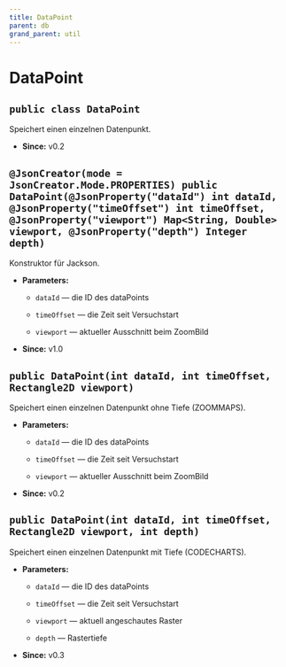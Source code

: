 ```yaml
---
title: DataPoint
parent: db
grand_parent: util
---
```


# DataPoint


## `public class DataPoint`

Speichert einen einzelnen Datenpunkt.

 * **Since:** v0.2

## `@JsonCreator(mode = JsonCreator.Mode.PROPERTIES) public DataPoint(@JsonProperty("dataId") int dataId, @JsonProperty("timeOffset") int timeOffset, @JsonProperty("viewport") Map<String, Double> viewport, @JsonProperty("depth") Integer depth)`

Konstruktor für Jackson.

 * **Parameters:**
   * `dataId` — die ID des dataPoints
   * `timeOffset` — die Zeit seit Versuchstart
   * `viewport` — aktueller Ausschnitt beim ZoomBild

     <p>
 * **Since:** v1.0

## `public DataPoint(int dataId, int timeOffset, Rectangle2D viewport)`

Speichert einen einzelnen Datenpunkt ohne Tiefe (ZOOMMAPS).

 * **Parameters:**
   * `dataId` — die ID des dataPoints
   * `timeOffset` — die Zeit seit Versuchstart
   * `viewport` — aktueller Ausschnitt beim ZoomBild

     <p>
 * **Since:** v0.2

## `public DataPoint(int dataId, int timeOffset, Rectangle2D viewport, int depth)`

Speichert einen einzelnen Datenpunkt mit Tiefe (CODECHARTS).

 * **Parameters:**
   * `dataId` — die ID des dataPoints
   * `timeOffset` — die Zeit seit Versuchstart
   * `viewport` — aktuell angeschautes Raster
   * `depth` — Rastertiefe

     <p>
 * **Since:** v0.3
